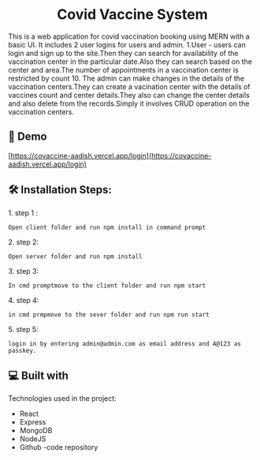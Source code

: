 <h1 align="center" id="title">Covid Vaccine System</h1>

<p id="description">This is a web application for covid vaccination booking using MERN with a basic UI. It includes 2 user logins for users and admin. 1.User - users can login and sign up to the site.Then they can search for availability of the vaccination center in the particular date.Also they can search based on the center and area.The number of appointments in a vaccination center is restricted by count 10. The admin can make changes in the details of the vaccination centers.They can create a vacination center with the details of vaccines count and center details.They also can change the center details and also delete from the records.Simply it involves CRUD operation on the vaccination centers.</p>

<h2>🚀 Demo</h2>

[https://covaccine-aadish.vercel.app/login](https://covaccine-aadish.vercel.app/login)

<h2>🛠️ Installation Steps:</h2>

<p>1. step 1 :</p>

```
Open client folder and run npm install in command prompt
```

<p>2. step 2:</p>

```
Open server folder and run npm install 
```

<p>3. step 3:</p>

```
In cmd promptmove to the client folder and run npm start
```

<p>4. step 4:</p>

```
in cmd prmpmove to the sever folder and run npm run start
```
<p>5. step 5:</p>

```
login in by entering admin@admin.com as email address and A@123 as passkey.
```

  
  
<h2>💻 Built with</h2>

Technologies used in the project:

*   React
*   Express
*   MongoDB
*   NodeJS
*   Github -code repository
